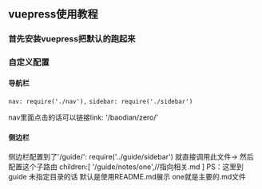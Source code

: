 ## vuepress使用教程

### 首先安装vuepress把默认的跑起来

### 自定义配置

#### 导航栏
`nav: require('./nav'),`
`sidebar: require('./sidebar')`

nav里面点击的话可以链接link: '/baodian/zero/'


#### 侧边栏
侧边栏配置到了'/guide/': require('../guide/sidebar') 就直接调用此文件->
然后配置这个子路由 
children:[
         '/guide/notes/one',//指向相关.md
      ]
      PS：这里到guide 未指定目录的话 默认是使用README.md展示
      one就是主要的.md文件